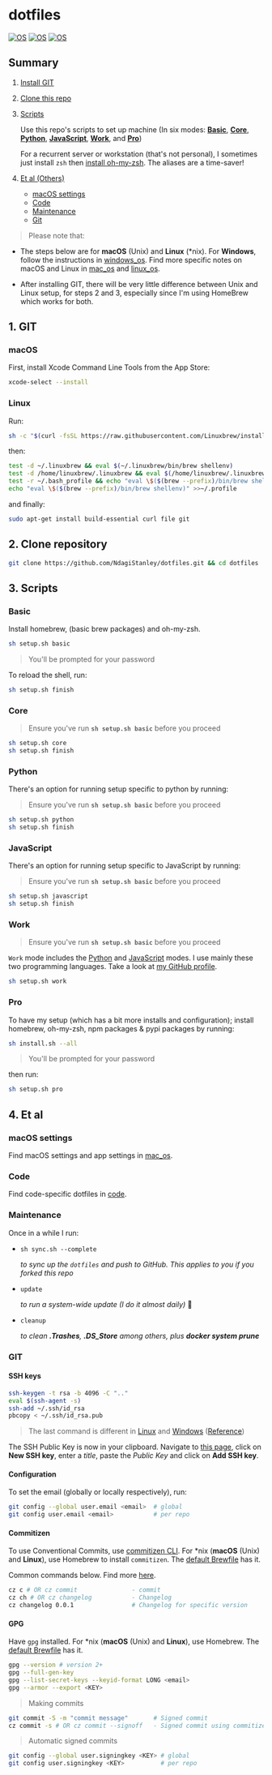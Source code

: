 # dotfiles

[![OS](https://img.shields.io/badge/OS-macOS-informational?style=flat-square&logo=apple&logoColor=white)](https://en.wikipedia.org/wiki/MacOS)
[![OS](https://img.shields.io/badge/OS-Linux-informational?style=flat-square&logo=linux&logoColor=white)](https://en.wikipedia.org/wiki/Linux)
[![OS](https://img.shields.io/badge/OS-Windows-informational?style=flat-square&logo=windows&logoColor=white)](https://en.wikipedia.org/wiki/Windows)

## Summary

1. [Install GIT](#1-git)
2. [Clone this repo](#2-clone-repository)
3. [Scripts](#3-scripts)

    Use this repo's scripts to set up machine (In six modes: [**Basic**](#basic), [**Core**](#core), [**Python**](#python), [**JavaScript**](#javascript), [**Work**](#work), and [**Pro**](#pro))

    For a recurrent server or workstation (that's not personal), I sometimes just install `zsh` then [install oh-my-zsh](/install.sh#L14). The aliases are a time-saver!

4. [Et al (Others)](#4-et-al)

    - [macOS settings](#macos-settings)
    - [Code](#code)
    - [Maintenance](#maintenance)
    - [Git](#git)

> Please note that:

- The steps below are for **macOS** (Unix) and **Linux** (*nix). For **Windows**, follow the instructions in [windows_os](/windows_os). Find more specific notes on macOS and Linux in [mac_os](/mac_os) and [linux_os](/linux_os/).

- After installing GIT, there will be very little difference between Unix and Linux setup, for steps 2 and 3, especially since I'm using HomeBrew which works for both.

## 1. GIT

### macOS

First, install Xcode Command Line Tools from the App Store:

```sh
xcode-select --install
```

### Linux

Run:

```sh
sh -c "$(curl -fsSL https://raw.githubusercontent.com/Linuxbrew/install/master/install.sh)"
```

then:

```sh
test -d ~/.linuxbrew && eval $(~/.linuxbrew/bin/brew shellenv)
test -d /home/linuxbrew/.linuxbrew && eval $(/home/linuxbrew/.linuxbrew/bin/brew shellenv)
test -r ~/.bash_profile && echo "eval \$($(brew --prefix)/bin/brew shellenv)" >>~/.bash_profile
echo "eval \$($(brew --prefix)/bin/brew shellenv)" >>~/.profile
```

and finally:

```bash
sudo apt-get install build-essential curl file git
```

## 2. Clone repository

```sh
git clone https://github.com/NdagiStanley/dotfiles.git && cd dotfiles
```

## 3. Scripts

### Basic

Install homebrew, (basic brew packages) and oh-my-zsh.

```sh
sh setup.sh basic
```

> You'll be prompted for your password

To reload the shell, run:

```sh
sh setup.sh finish
```

### Core

> Ensure you've run **`sh setup.sh basic`** before you proceed

```sh
sh setup.sh core
sh setup.sh finish
```

### Python

There's an option for running setup specific to python by running:

> Ensure you've run **`sh setup.sh basic`** before you proceed

```sh
sh setup.sh python
sh setup.sh finish
```

### JavaScript

There's an option for running setup specific to JavaScript by running:

> Ensure you've run **`sh setup.sh basic`** before you proceed

```sh
sh setup.sh javascript
sh setup.sh finish
```

### Work

> Ensure you've run **`sh setup.sh basic`** before you proceed

`Work` mode includes the [Python](#python) and [JavaScript](#javascript) modes. I use mainly these two programming languages. Take a look at [my GitHub profile](https://github.com/NdagiStanley/NdagiStanley#--hello-world).

```sh
sh setup.sh work
```

### Pro

To have my setup (which has a bit more installs and configuration); install homebrew, oh-my-zsh, npm packages & pypi packages by running:

```sh
sh install.sh --all
```

> You'll be prompted for your password

then run:

```sh
sh setup.sh pro
```

## 4. Et al

### macOS settings

Find macOS settings and app settings in [mac_os](/mac_os).

### Code

Find code-specific dotfiles in [code](/code).

### Maintenance

Once in a while I run:

- `sh sync.sh --complete`

    _to sync up the `dotfiles` and push to GitHub. This applies to you if you forked this repo_

- `update`

    _to run a system-wide update (I do it almost daily)_ 🙂

- `cleanup`

    _to clean **.Trashes**, **.DS_Store** among others, plus **docker system prune**_

### GIT

#### SSH keys

```bash
ssh-keygen -t rsa -b 4096 -C ".."
eval $(ssh-agent -s)
ssh-add ~/.ssh/id_rsa
pbcopy < ~/.ssh/id_rsa.pub
```

> The last command is different in [Linux](/linux_os#git) and [Windows](/windows_os#git) ([Reference](https://help.github.com/en/articles/adding-a-new-ssh-key-to-your-github-account))

The SSH Public Key is now in your clipboard. Navigate to [this page](https://github.com/settings/keys), click on **New SSH key**, enter a _title_, paste the _Public Key_ and click on **Add SSH key**.

#### Configuration

To set the email (globally or locally respectively), run:

```sh
git config --global user.email <email>  # global
git config user.email <email>           # per repo
```

#### Commitizen

To use Conventional Commits, use [commitizen CLI](https://commitizen-tools.github.io/commitizen). For *nix (**macOS** (Unix) and **Linux**), use Homebrew to install `commitizen`. The [default Brewfile](/mac_os/Brewfile) has it.

Common commands below. Find more [here](https://commitizen-tools.github.io/commitizen/#usage).

```sh
cz c # OR cz commit               - commit
cz ch # OR cz changelog           - Changelog
cz changelog 0.0.1                # Changelog for specific version
```

#### GPG

Have `gpg` installed. For *nix (**macOS** (Unix) and **Linux**), use Homebrew. The [default Brewfile](/mac_os/Brewfile) has it.

```sh
gpg --version # version 2+
gpg --full-gen-key
gpg --list-secret-keys --keyid-format LONG <email>
gpg --armor --export <KEY>
```

> Making commits

```sh
git commit -S -m "commit message"       # Signed commit
cz commit -s # OR cz commit --signoff   - Signed commit using commitizen
```

> Automatic signed commits

```sh
git config --global user.signingkey <KEY> # global
git config user.signingkey <KEY>          # per repo
```
